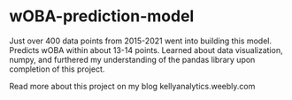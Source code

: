 # wOBA-prediction-model
Just over 400 data points from 2015-2021 went into building this model. Predicts wOBA within about 13-14 points. Learned about data visualization, numpy, and furthered my understanding of the pandas library upon completion of this project. 

Read more about this project on my blog kellyanalytics.weebly.com
